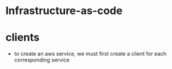 # Infrastructure-as-code

# clients
- to create an aws service, we must first create a client for each corresponding service
